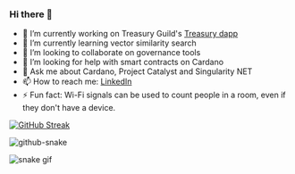 ### Hi there 👋

- 🔭 I’m currently working on Treasury Guild's [Treasury dapp](https://github.com/treasuryguild/treasury-dapp)
- 🌱 I’m currently learning vector similarity search
- 👯 I’m looking to collaborate on governance tools
- 🤔 I’m looking for help with smart contracts on Cardano
- 💬 Ask me about Cardano, Project Catalyst and Singularity NET
- 📫 How to reach me: [LinkedIn](https://www.linkedin.com/in/andré-diamond-45871242/)
- ⚡ Fun fact: Wi-Fi signals can be used to count people in a room, even if they don't have a device.

[![GitHub Streak](https://github-readme-streak-stats.herokuapp.com/?user=Andre-Diamond&theme=dark)](https://git.io/streak-stats)

<picture>
  <source media="(prefers-color-scheme: dark)" srcset="github-snake-dark.svg" />
  <source media="(prefers-color-scheme: light)" srcset="github-snake.svg" />
  <img alt="github-snake" src="github-snake.svg" />
</picture>

![snake gif](https://github.com/Andre-Diamond/Andre-Diamond/blob/output/github-contribution-grid-snake.gif)

